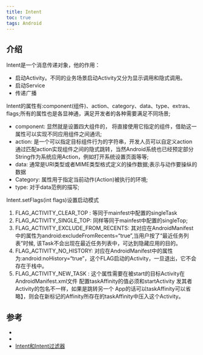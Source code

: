 ```yaml
---
title: Intent
toc: true
tags: Android
---
```



## 介绍

Intent是一个消息传递对象，他的作用：

- 启动Activity。不同的业务场景启动Activity又分为显示调用和隐式调用。
- 启动Service
- 传递广播

Intent的属性有:component(组件)、action、category、data、type、extras、flags;所有的属性也是各显神通，满足开发者的各种需要满足不同场景;

- component: 显然就是设置四大组件的， 将直接使用它指定的组件，借助这一属性可以实现不同应用组件之间通讯;
- action: 是一个可以指定目标组件行为的字符串，开发人员可以自定义action通过匹配action实现组件之间的隐式跳转，当然Android系统也已经预定部分String作为系统应用Action，例如打开系统设置页面等等;
- data: 通常是URI类型或者MIME类型格式定义的操作数据;表示与动作要操纵的数据
- Category: 属性用于指定当前动作(Action)被执行的环境;
- type: 对于data范例的描写;

Intent.setFlags(int flags)设置启动模式

1. FLAG_ACTIVITY_CLEAR_TOP : 等同于mainfest中配置的singleTask
2. FLAG_ACTIVITY_SINGLE_TOP: 同样等同于mainfest中配置的singleTop;
3. FLAG_ACTIVITY_EXCLUDE_FROM_RECENTS: 其对应在AndroidManifest中的属性为android:excludeFromRecents=“true”,当用户按了“最近任务列表”时候,
   该Task不会出现在最近任务列表中，可达到隐藏应用的目的。
4. FLAG_ACTIVITY_NO_HISTORY: 对应在AndroidManifest中的属性
   为:android:noHistory=“true”，这个FLAG启动的Activity，一旦退出，它不会存在于栈中。
5. FLAG_ACTIVITY_NEW_TASK : 这个属性需要在被start的目标Activity在AndroidManifest.xml文件 配置taskAffinity的值必须和startActivity
   发其者Activity的包名不一样，如果是跳转另一个 App的话可以taskAffinity可以省略】，则会在新标记的Affinity所存在的taskAffinity中压入这个Activity。

## 参考

- []()
- []()
- [Intent和Intent过滤器](https://developer.android.google.cn/guide/components/intents-filters?hl=zh-cn)

